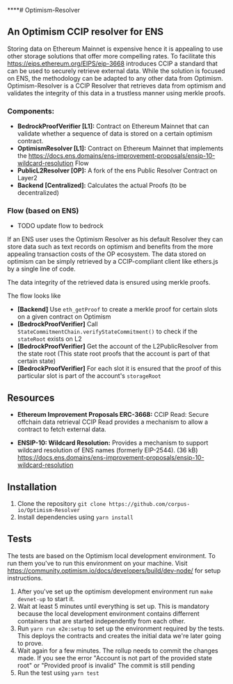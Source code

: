 \*\*\*\*# Optimism-Resolver

## An Optimism CCIP resolver for ENS

Storing data on Ethereum Mainnet is expensive hence it is appealing to use other storage solutions that offer more compelling rates. To facilitate this https://eips.ethereum.org/EIPS/eip-3668 introduces CCIP a standard that can be used to securely retrieve external data. While the solution is focused on ENS, the methodology can be adapted to any other data from Optimism.
Optimism-Resolver is a CCIP Resolver that retrieves data from optimism and validates the integrity of this data in a trustless manner using merkle proofs.

### Components:

-   **BedrockProofVerifier [L1]:**
    Contract on Ethereum Mainnet that can validate whether a sequence of data is stored on a certain optimism contract.
-   **OptimismResolver [L1]:**
    Contract on Ethereum Mainnet that implements the https://docs.ens.domains/ens-improvement-proposals/ensip-10-wildcard-resolution Flow
-   **PublicL2Resolver [OP]:**
    A fork of the ens Public Resolver Contract on Layer2
-   **Backend [Centralized]:**
    Calculates the actual Proofs (to be decentralized)

### Flow (based on ENS)

-   TODO update flow to bedrock

If an ENS user uses the Optimism Resolver as his default Resolver they can store data such as text records on optimism and benefits from the more appealing transaction costs of the OP ecosystem. The data stored on optimism can be simply retrieved by a CCIP-compliant client like ethers.js by a single line of code.

The data integrity of the retrieved data is ensured using merkle proofs.

The flow looks like

-   **[Backend]** Use `eth_getProof` to create a merkle proof for certain slots on a given contract on Optimism
-   **[BedrockProofVerifier]** Call `StateCommitmentChain.verifyStateCommitment()` to check if the `stateRoot` exists on L2
-   **[BedrockProofVerifier]** Get the account of the L2PublicResolver from the state root (This state root proofs that the account is part of that certain state)
-   **[BedrockProofVerifier]** For each slot it is ensured that the proof of this particular slot is part of the account's `storageRoot`

## Resources

-   **Ethereum Improvement Proposals ERC-3668:** CCIP Read: Secure offchain data retrieval CCIP Read provides a mechanism to allow a contract to fetch external data.

-   **ENSIP-10: Wildcard Resolution:**
    Provides a mechanism to support wildcard resolution of ENS names (formerly EIP-2544). (36 kB)
    https://docs.ens.domains/ens-improvement-proposals/ensip-10-wildcard-resolution

## Installation

1. Clone the repository ```git clone https://github.com/corpus-io/Optimism-Resolver```
2. Install dependencies using ```yarn install```


## Tests

The tests are based on the Optimism local development environment. To run them you've to run this environment on your machine.
Visit https://community.optimism.io/docs/developers/build/dev-node/ for setup instructions.

1. After you've set up the optimism development environment run ```make devnet-up``` to start it.
2. Wait at least 5 minutes until everything is set up. This is mandatory because the local development environment contains differrent containers that are started independently from each other. 
3. Run ```yarn run e2e:setup``` to set up the environment required by the tests. This deploys the contracts and creates the initial data we're later going to prove. 
4. Wait again for a few minutes. The rollup needs to commit the changes made. If you see the error "Account is not part of the provided state root" or "Provided proof is invalid" The commit is still pending
5. Run the test using ```yarn test```
